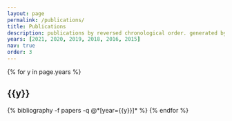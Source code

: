 ```yaml
---
layout: page
permalink: /publications/
title: Publications
description: publications by reversed chronological order. generated by jekyll-scholar.
years: [2021, 2020, 2019, 2018, 2016, 2015]
nav: true
order: 3
---
```


<div class="publications">

{% for y in page.years %}
  <h2 class="year">{{y}}</h2>
  {% bibliography -f papers -q @*[year={{y}}]* %}
{% endfor %}

</div>
